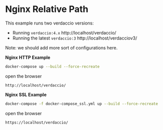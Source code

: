 # Nginx Relative Path

This example runs two verdaccio versions:

- Running `verdaccio:4.x` http://localhost/verdaccio/
- Running the latest `verdaccio:3` http://localhost/verdacciov3/

Note: we should add more sort of configurations here.

**Nginx HTTP Example**

```bash
docker-compose up --build --force-recreate
```

open the browser

```
http://localhost/verdaccio/
```

**Nginx SSL Example**

```bash
docker-compose -f docker-compose_ssl.yml up --build --force-recreate
```

open the browser

```
https://localhost/verdaccio/
```
